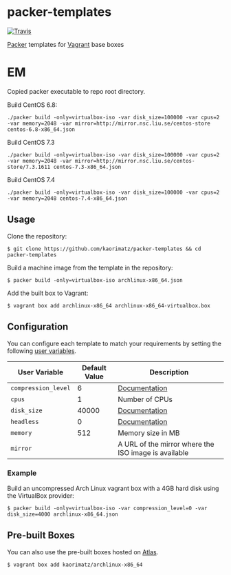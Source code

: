 # packer-templates

[![Travis](https://img.shields.io/travis/kaorimatz/packer-templates.svg?style=flat-square)](https://travis-ci.org/kaorimatz/packer-templates)

[Packer](https://www.packer.io/) templates for [Vagrant](https://www.vagrantup.com/) base boxes

# EM
Copied packer executable to repo root directory.

Build CentOS 6.8:
```
./packer build -only=virtualbox-iso -var disk_size=100000 -var cpus=2 -var memory=2048 -var mirror=http://mirror.nsc.liu.se/centos-store centos-6.8-x86_64.json
```
Build CentOS 7.3
```
./packer build -only=virtualbox-iso -var disk_size=100000 -var cpus=2 -var memory=2048 -var mirror=http://mirror.nsc.liu.se/centos-store/7.3.1611 centos-7.3-x86_64.json
```
Build CentOS 7.4
```
./packer build -only=virtualbox-iso -var disk_size=100000 -var cpus=2 -var memory=2048 centos-7.4-x86_64.json
```

## Usage

Clone the repository:

    $ git clone https://github.com/kaorimatz/packer-templates && cd packer-templates

Build a machine image from the template in the repository:

    $ packer build -only=virtualbox-iso archlinux-x86_64.json

Add the built box to Vagrant:

    $ vagrant box add archlinux-x86_64 archlinux-x86_64-virtualbox.box

## Configuration

You can configure each template to match your requirements by setting the following [user variables](https://packer.io/docs/templates/user-variables.html).

 User Variable       | Default Value | Description
---------------------|---------------|----------------------------------------------------------------------------------------
 `compression_level` | 6             | [Documentation](https://packer.io/docs/post-processors/vagrant.html#compression_level)
 `cpus`              | 1             | Number of CPUs
 `disk_size`         | 40000         | [Documentation](https://packer.io/docs/builders/virtualbox-iso.html#disk_size)
 `headless`          | 0             | [Documentation](https://packer.io/docs/builders/virtualbox-iso.html#headless)
 `memory`            | 512           | Memory size in MB
 `mirror`            |               | A URL of the mirror where the ISO image is available

### Example

Build an uncompressed Arch Linux vagrant box with a 4GB hard disk using the VirtualBox provider:

    $ packer build -only=virtualbox-iso -var compression_level=0 -var disk_size=4000 archlinux-x86_64.json

## Pre-built Boxes

You can also use the pre-built boxes hosted on [Atlas](https://atlas.hashicorp.com/kaorimatz).

    $ vagrant box add kaorimatz/archlinux-x86_64
